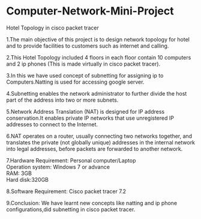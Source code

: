 # Computer-Network-Mini-Project
Hotel Topology in cisco packet tracer

1.The main objective of this project is to design network topology for hotel and to provide facilities to customers such as internet and calling. 

2.This Hotel Topology included 4 floors in each floor contain 10 computers and 2 ip phones (This is made virtually in cisco packet tracer). 

3.In this we have used concept of subnetting for assigning ip to Computers.Natting is used for accessing google server. 

4.Subnetting enables the network administrator to further divide the host part of the address into two or more subnets.  

5.Network Address Translation (NAT) is designed for IP address conservation.It enables private IP networks that use unregistered IP addresses to connect to the Internet.  

6.NAT operates on a router, usually connecting two networks together, and translates the private (not globally unique) addresses in the internal network into legal addresses, 
before packets are forwarded to another network. 

7.Hardware Requirement:
Personal computer/Laptop       
Operation system: Windows 7 or advance       
RAM: 3GB       
Hard disk:320GB   

8.Software Requirement:
Cisco packet tracer 7.2 

9.Conclusion:
We have learnt new concepts like natting and ip phone configurations,did subnetting in cisco packet tracer. 

